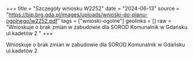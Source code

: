 +++
title = "Szczegóły wniosku W2252"
date = "2024-06-13"
source = "https://bip.brg.gda.pl/images/uploads/wnioski-do-planu-ogolnego/w2252.pdf"
tags = ["wnioski-ogolne"]
geolinks = []
raw = "Wnioskuje o brak zmian w zabudowie dla SOROD Komunalnik w Gdańsku ul.kadetów 2 "
+++

Wnioskuje o brak zmian w zabudowie dla SOROD Komunalnik w Gdańsku ul.kadetów
2



